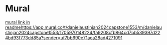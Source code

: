 # Mural
[mural link in readme](https://app.mural.co/t/danielaustinjan2024capstone1553/m/danielaustinjan2024capstone1553/1705970148224/fa9208cfb864cd7bb539397d224bd93f773dd85a?sender=uf7bb690e71aca28ad4271091)https://app.mural.co/t/danielaustinjan2024capstone1553/m/danielaustinjan2024capstone1553/1705970148224/fa9208cfb864cd7bb539397d224bd93f773dd85a?sender=uf7bb690e71aca28ad4271091
